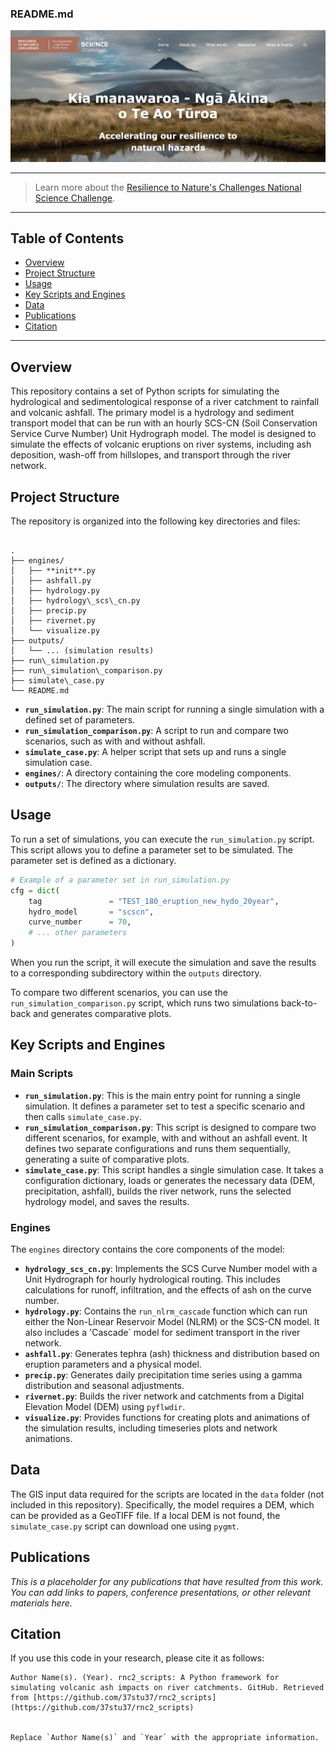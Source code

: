 ### README.md

![RNC2 project](https://github.com/37stu37/rnc2_scripts/blob/main/project%20image.png)

-----

> Learn more about the [Resilience to Nature's Challenges National Science Challenge](https://resiliencechallenge.nz/).

-----

## Table of Contents

- [Overview](#overview)
- [Project Structure](#project-structure)
- [Usage](#usage)
- [Key Scripts and Engines](#key-scripts-and-engines)
- [Data](#data)
- [Publications](#publications)
- [Citation](#citation)

-----

## Overview

This repository contains a set of Python scripts for simulating the hydrological and sedimentological response of a river catchment to rainfall and volcanic ashfall. The primary model is a hydrology and sediment transport model that can be run with an hourly SCS-CN (Soil Conservation Service Curve Number) Unit Hydrograph model. The model is designed to simulate the effects of volcanic eruptions on river systems, including ash deposition, wash-off from hillslopes, and transport through the river network.

## Project Structure

The repository is organized into the following key directories and files:

```

.
├── engines/
│   ├── **init**.py
│   ├── ashfall.py
│   ├── hydrology.py
│   ├── hydrology\_scs\_cn.py
│   ├── precip.py
│   ├── rivernet.py
│   └── visualize.py
├── outputs/
│   └── ... (simulation results)
├── run\_simulation.py
├── run\_simulation\_comparison.py
├── simulate\_case.py
└── README.md

````

- **`run_simulation.py`**: The main script for running a single simulation with a defined set of parameters.
- **`run_simulation_comparison.py`**: A script to run and compare two scenarios, such as with and without ashfall.
- **`simulate_case.py`**: A helper script that sets up and runs a single simulation case.
- **`engines/`**: A directory containing the core modeling components.
- **`outputs/`**: The directory where simulation results are saved.

## Usage

To run a set of simulations, you can execute the `run_simulation.py` script. This script allows you to define a parameter set to be simulated. The parameter set is defined as a dictionary.

```python
# Example of a parameter set in run_simulation.py
cfg = dict(
    tag               = "TEST_180_eruption_new_hydo_20year",
    hydro_model       = "scscn",
    curve_number      = 70,
    # ... other parameters
)
````

When you run the script, it will execute the simulation and save the results to a corresponding subdirectory within the `outputs` directory.

To compare two different scenarios, you can use the `run_simulation_comparison.py` script, which runs two simulations back-to-back and generates comparative plots.

## Key Scripts and Engines

### Main Scripts

  - **`run_simulation.py`**: This is the main entry point for running a single simulation. It defines a parameter set to test a specific scenario and then calls `simulate_case.py`.
  - **`run_simulation_comparison.py`**: This script is designed to compare two different scenarios, for example, with and without an ashfall event. It defines two separate configurations and runs them sequentially, generating a suite of comparative plots.
  - **`simulate_case.py`**: This script handles a single simulation case. It takes a configuration dictionary, loads or generates the necessary data (DEM, precipitation, ashfall), builds the river network, runs the selected hydrology model, and saves the results.

### Engines

The `engines` directory contains the core components of the model:

  - **`hydrology_scs_cn.py`**: Implements the SCS Curve Number model with a Unit Hydrograph for hourly hydrological routing. This includes calculations for runoff, infiltration, and the effects of ash on the curve number.
  - **`hydrology.py`**: Contains the `run_nlrm_cascade` function which can run either the Non-Linear Reservoir Model (NLRM) or the SCS-CN model. It also includes a 'Cascade\` model for sediment transport in the river network.
  - **`ashfall.py`**: Generates tephra (ash) thickness and distribution based on eruption parameters and a physical model.
  - **`precip.py`**: Generates daily precipitation time series using a gamma distribution and seasonal adjustments.
  - **`rivernet.py`**: Builds the river network and catchments from a Digital Elevation Model (DEM) using `pyflwdir`.
  - **`visualize.py`**: Provides functions for creating plots and animations of the simulation results, including timeseries plots and network animations.

## Data

The GIS input data required for the scripts are located in the `data` folder (not included in this repository). Specifically, the model requires a DEM, which can be provided as a GeoTIFF file. If a local DEM is not found, the `simulate_case.py` script can download one using `pygmt`.

## Publications

*This is a placeholder for any publications that have resulted from this work. You can add links to papers, conference presentations, or other relevant materials here.*

## Citation

If you use this code in your research, please cite it as follows:

```
Author Name(s). (Year). rnc2_scripts: A Python framework for simulating volcanic ash impacts on river catchments. GitHub. Retrieved from [https://github.com/37stu37/rnc2_scripts](https://github.com/37stu37/rnc2_scripts)


Replace `Author Name(s)` and `Year` with the appropriate information.

```
```
